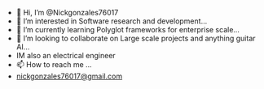 - 👋 Hi, I’m @Nickgonzales76017
- 👀 I’m interested in Software research and development...
- 🌱 I’m currently learning Polyglot frameworks for enterprise scale...
- 💞️ I’m looking to collaborate on Large scale projects and anything guitar AI...
- IM also an electrical engineer
- 📫 How to reach me ...
- nickgonzales76017@gmail.com

<!---
Nickgonzales76017/Nickgonzales76017 is a ✨ special ✨ repository because its `README.md` (this file) appears on your GitHub profile.
You can click the Preview link to take a look at your changes.
--->
